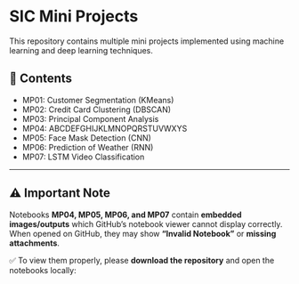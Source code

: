 
# SIC Mini Projects

This repository contains multiple mini projects implemented using machine learning and deep learning techniques.  

## 📌 Contents
- MP01: Customer Segmentation (KMeans)
- MP02: Credit Card Clustering (DBSCAN)
- MP03: Principal Component Analysis
- MP04: ABCDEFGHIJKLMNOPQRSTUVWXYS
- MP05: Face Mask Detection (CNN)
- MP06: Prediction of Weather (RNN)
- MP07: LSTM Video Classification

---

## ⚠️ Important Note

Notebooks **MP04, MP05, MP06, and MP07** contain **embedded images/outputs** which GitHub’s notebook viewer cannot display correctly.  
When opened on GitHub, they may show **“Invalid Notebook”** or **missing attachments**.

✅ To view them properly, please **download the repository** and open the notebooks locally:


